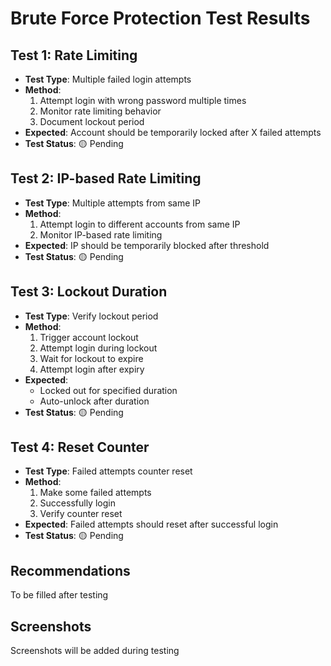 # Brute Force Protection Test Results

## Test 1: Rate Limiting
- **Test Type**: Multiple failed login attempts
- **Method**: 
  1. Attempt login with wrong password multiple times
  2. Monitor rate limiting behavior
  3. Document lockout period
- **Expected**: Account should be temporarily locked after X failed attempts
- **Test Status**: 🟡 Pending

## Test 2: IP-based Rate Limiting
- **Test Type**: Multiple attempts from same IP
- **Method**:
  1. Attempt login to different accounts from same IP
  2. Monitor IP-based rate limiting
- **Expected**: IP should be temporarily blocked after threshold
- **Test Status**: 🟡 Pending

## Test 3: Lockout Duration
- **Test Type**: Verify lockout period
- **Method**:
  1. Trigger account lockout
  2. Attempt login during lockout
  3. Wait for lockout to expire
  4. Attempt login after expiry
- **Expected**: 
  - Locked out for specified duration
  - Auto-unlock after duration
- **Test Status**: 🟡 Pending

## Test 4: Reset Counter
- **Test Type**: Failed attempts counter reset
- **Method**:
  1. Make some failed attempts
  2. Successfully login
  3. Verify counter reset
- **Expected**: Failed attempts should reset after successful login
- **Test Status**: 🟡 Pending

## Recommendations
To be filled after testing

## Screenshots
Screenshots will be added during testing

